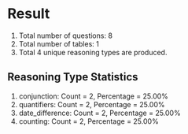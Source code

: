 # Result<br/>
1. Total number of questions: 8<br/>
2. Total number of tables: 1<br/>
3. Total 4 unique reasoning types are produced.<br/>
## **Reasoning Type Statistics**<br/>
1. conjunction: Count = 2, Percentage = 25.00%<br/>
2. quantifiers: Count = 2, Percentage = 25.00%<br/>
3. date_difference: Count = 2, Percentage = 25.00%<br/>
4. counting: Count = 2, Percentage = 25.00%<br/>
